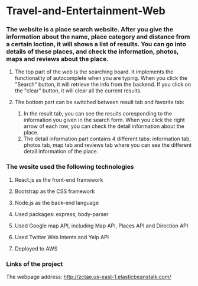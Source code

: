 # Travel-and-Entertainment-Web

### The website is a place search website. After you give the information about the name, place category and distance from a certain loction, it will shows a list of results. You can go into details of these places, and check the information, photos, maps and reviews about the place.

1. The top part of the web is the searching board. It implements the functionality of autocomplete when you are typing. When you click the "Search" button, it will retrieve the info from the backend. If you click on the "clear" button, it will clear all the current results.

2. The bottom part can be switched between result tab and favorite tab: 
	1) In the result tab, you can see the results coresponding to the information you given in the search form. When you click    the right arrow of each row, you can check the detail information about the place. 
	2) The detail information part contains 4 different tabs: information tab, photos tab, map tab and reviews tab where you can see the different detail information of the place.

### The wesite used the following technologies

1. React.js as the front-end framework

2. Bootstrap as the CSS framework

3. Node.js as the back-end language

4. Used packages: express, body-parser

5. Used Google map API, including Map API, Places API and Direction API

6. Used Twitter Web Intents and Yelp API 

7. Deployed to AWS

### Links of the project

The webpage address: http://zctae.us-east-1.elasticbeanstalk.com/
